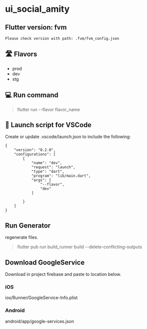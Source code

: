 # ui_social_amity

## Flutter version: fvm
    Please check version with path: .fvm/fvm_config.json

## :motorway: Flavors
- prod
- dev
- stg

## :computer: Run command
> flutter run --flavor flavor_name

## :iphone: Launch script for VSCode
Create or update .vscode/launch.json to include the following:
```
{
    "version": "0.2.0",
    "configurations": [
        {
            "name": "dev",
            "request": "launch",
            "type": "dart",
            "program": "lib/main.dart",
            "args": [
                "--flavor",
                "dev"
            ]

        }
    ]
}
```

## Run Generator 
regenerate files.
> flutter pub run build_runner build --delete-conflicting-outputs

## Download GoogleService
Download in project firebase and paste to location below.
### iOS 
ios/Runner/GoogleService-Info.plist
### Android
android/app/google-services.json